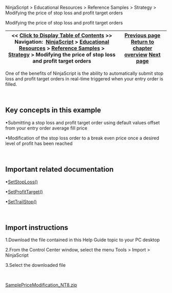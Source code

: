 ﻿


NinjaScript \> Educational Resources \> Reference Samples \> Strategy \> Modifying the price of stop loss and profit target orders






















Modifying the price of stop loss and profit target orders







| \<\< [Click to Display Table of Contents](modifying_the_price_of_stop_lo.md) \>\> **Navigation:**     [NinjaScript](ninjascript-1.md) \> [Educational Resources](educational_resources-1.md) \> [Reference Samples](reference_samples-1.md) \> [Strategy](strategy2-1.md) \> Modifying the price of stop loss and profit target orders | [Previous page](keeping_orders_alive-1.md) [Return to chapter overview](strategy2-1.md) [Next page](monitoring_for_and_trading_a_b-1.md) |
| --- | --- |











One of the benefits of NinjaScript is the ability to automatically submit stop loss and profit target orders in real\-time triggered when your entry order is filled.


 


## Key concepts in this example


•Submitting a stop loss and profit target order using default values offset from your entry order average fill price

•Modification of the stop loss order to a break even price once a desired level of profit has been reached

 


## Important related documentation


•[SetStopLoss()](setstoploss-1.md)

•[SetProfitTarget()](setprofittarget-1.md)

•[SetTrailStop()](settrailstop-1.md)

 


## Import instructions


1\.Download the file contained in this Help Guide topic to your PC desktop

2\.From the Control Center window, select the menu Tools \> Import \> NinjaScript

3\.Select the downloaded file

 


[SamplePriceModification\_NT8\.zip](samples/SamplePriceModification_NT8.zip)








